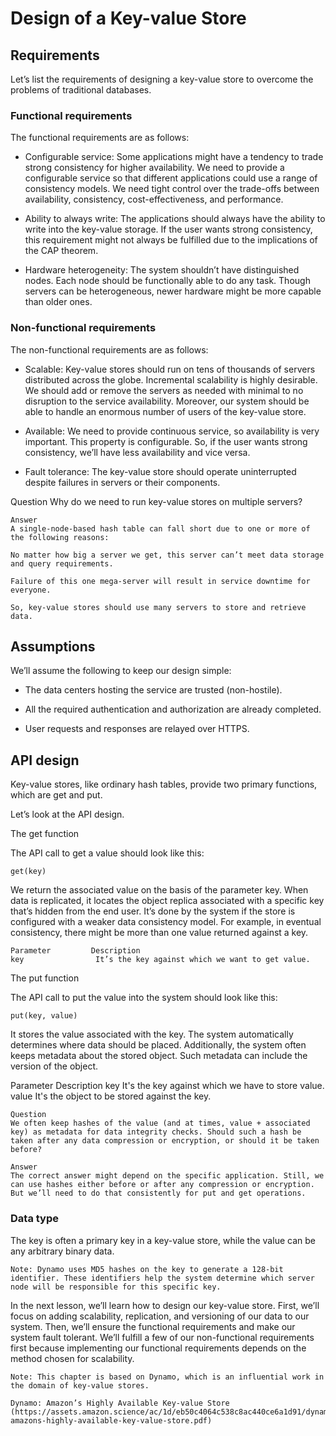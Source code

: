 # Design of a Key-value Store
## Requirements
Let’s list the requirements of designing a key-value store to overcome the problems of traditional databases.

### Functional requirements
The functional requirements are as follows:

- Configurable service: Some applications might have a tendency to trade strong consistency for higher availability. We need to provide a configurable service so that different applications could use a range of consistency models. We need tight control over the trade-offs between availability, consistency, cost-effectiveness, and performance.

- Ability to always write: The applications should always have the ability to write into the key-value storage. If the user wants strong consistency, this requirement might not always be fulfilled due to the implications of the CAP theorem.

- Hardware heterogeneity: The system shouldn’t have distinguished nodes. Each node should be functionally able to do any task. Though servers can be heterogeneous, newer hardware might be more capable than older ones.
### Non-functional requirements
The non-functional requirements are as follows:
- Scalable: Key-value stores should run on tens of thousands of servers distributed across the globe. Incremental scalability is highly desirable. We should add or remove the servers as needed with minimal to no disruption to the service availability. Moreover, our system should be able to handle an enormous number of users of the key-value store.

- Available: We need to provide continuous service, so availability is very important. This property is configurable. So, if the user wants strong consistency, we’ll have less availability and vice versa.

- Fault tolerance: The key-value store should operate uninterrupted despite failures in servers or their components.

Question
Why do we need to run key-value stores on multiple servers?
```
Answer
A single-node-based hash table can fall short due to one or more of the following reasons:

No matter how big a server we get, this server can’t meet data storage and query requirements.

Failure of this one mega-server will result in service downtime for everyone.

So, key-value stores should use many servers to store and retrieve data.
```
## Assumptions
We’ll assume the following to keep our design simple:

- The data centers hosting the service are trusted (non-hostile).

- All the required authentication and authorization are already completed.

- User requests and responses are relayed over HTTPS.
## API design
Key-value stores, like ordinary hash tables, provide two primary functions, which are get and put.

Let’s look at the API design.

The get function

The API call to get a value should look like this:
```
get(key)
```
We return the associated value on the basis of the parameter key. When data is replicated, it locates the object replica associated with a specific key that’s hidden from the end user. It’s done by the system if the store is configured with a weaker data consistency model. For example, in eventual consistency, there might be more than one value returned against a key.

```
Parameter         Description
key                It’s the key against which we want to get value.
```

The put function

The API call to put the value into the system should look like this:
```
put(key, value)
```
It stores the value associated with the key. The system automatically determines where data should be placed. Additionally, the system often keeps metadata about the stored object. Such metadata can include the version of the object.

Parameter      Description
key            It's the key against which we have to store value.
value          It's the object to be stored against the key.

```
Question
We often keep hashes of the value (and at times, value + associated key) as metadata for data integrity checks. Should such a hash be taken after any data compression or encryption, or should it be taken before?

Answer
The correct answer might depend on the specific application. Still, we can use hashes either before or after any compression or encryption. But we’ll need to do that consistently for put and get operations.
```
### Data type
The key is often a primary key in a key-value store, while the value can be any arbitrary binary data.
```
Note: Dynamo uses MD5 hashes on the key to generate a 128-bit identifier. These identifiers help the system determine which server node will be responsible for this specific key.
```
In the next lesson, we’ll learn how to design our key-value store. First, we’ll focus on adding scalability, replication, and versioning of our data to our system. Then, we’ll ensure the functional requirements and make our system fault tolerant. We’ll fulfill a few of our non-functional requirements first because implementing our functional requirements depends on the method chosen for scalability.
```
Note: This chapter is based on Dynamo, which is an influential work in the domain of key-value stores.

Dynamo: Amazon’s Highly Available Key-value Store (https://assets.amazon.science/ac/1d/eb50c4064c538c8ac440ce6a1d91/dynamo-amazons-highly-available-key-value-store.pdf)
```


